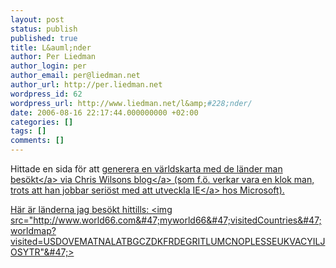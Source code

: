 ```yaml
---
layout: post
status: publish
published: true
title: L&auml;nder
author: Per Liedman
author_login: per
author_email: per@liedman.net
author_url: http://per.liedman.net
wordpress_id: 62
wordpress_url: http://www.liedman.net/l&amp;#228;nder/
date: 2006-08-16 22:17:44.000000000 +02:00
categories: []
tags: []
comments: []
---
```

Hittade en sida f&ouml;r att <a href="http:&#47;&#47;www.world66.com&#47;myworld66">generera en v&auml;rldskarta med de l&auml;nder man bes&ouml;kt<&#47;a> via <a href="http:&#47;&#47;blogs.msdn.com&#47;cwilso&#47;default.aspx">Chris Wilsons blog<&#47;a> (som f.&ouml;. verkar vara en klok man, trots att han jobbar seri&ouml;st med att utveckla <a href="http:&#47;&#47;www.microsoft.com&#47;sverige&#47;windows&#47;ie&#47;default.mspx">IE<&#47;a> hos Microsoft).

H&auml;r &auml;r l&auml;nderna jag bes&ouml;kt hittills:
<img src="http:&#47;&#47;www.world66.com&#47;myworld66&#47;visitedCountries&#47;worldmap?visited=USDOVEMATNALATBGCZDKFRDEGRITLUMCNOPLESSEUKVACYILJOSYTR"&#47;>
